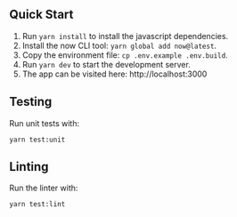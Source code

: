 ## Quick Start

1. Run `yarn install` to install the javascript dependencies.
2. Install the now CLI tool: `yarn global add now@latest`.
3. Copy the environment file: `cp .env.example .env.build`.
4. Run `yarn dev` to start the development server.
5. The app can be visited here: http://localhost:3000

## Testing

Run unit tests with:

```
yarn test:unit
```

## Linting

Run the linter with:

```
yarn test:lint
```
